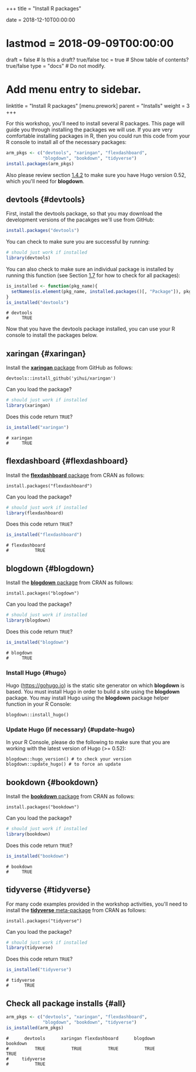+++
title = "Install R packages"

date = 2018-12-10T00:00:00
# lastmod = 2018-09-09T00:00:00

draft = false  # Is this a draft? true/false
toc = true  # Show table of contents? true/false
type = "docs"  # Do not modify.

# Add menu entry to sidebar.
linktitle = "Install R packages"
[menu.prework]
  parent = "Installs"
  weight = 3
+++



For this workshop, you'll need to install several R packages. This page will guide you through installing the packages we will use. If you are very comfortable installing packages in R, then you could run this code from your R console to install all of the necessary packages:


```r
arm_pkgs <- c("devtools", "xaringan", "flexdashboard", 
              "blogdown", "bookdown", "tidyverse")
install.packages(arm_pkgs)
```

Also please review section <a href="#update-hugo">1.4.2</a> to make sure you have Hugo version 0.52, which you'll need for **blogdown**.


## devtools {#devtools}

First, install the devtools package, so that you may download the development versions of the pacakges we'll use from GitHub:


```r
install.packages("devtools")
```

You can check to make sure you are successful by running:

```r
# should just work if installed
library(devtools)
```

You can also check to make sure an individual package is installed by running this function (see Section <a href="#all">1.7</a> for how to check for all packages):


```r
is_installed <- function(pkg_name){
  setNames(is.element(pkg_name, installed.packages()[, "Package"]), pkg_name)
} 
is_installed("devtools")
```

```
# devtools 
#     TRUE
```


Now that you have the devtools package installed, you can use your R console to install the packages below.

## xaringan {#xaringan}

Install the [**xaringan** package](https://github.com/yihui/xaringan) from GitHub as follows:

```
devtools::install_github('yihui/xaringan')
```

Can you load the package?

```r
# should just work if installed
library(xaringan)
```


Does this code return `TRUE`?

```r
is_installed("xaringan")
```

```
# xaringan 
#     TRUE
```


## flexdashboard {#flexdashboard}

Install the [**flexdashboard** package](https://rmarkdown.rstudio.com/flexdashboard/) from CRAN as follows:

```
install.packages("flexdashboard")
```

Can you load the package?

```r
# should just work if installed
library(flexdashboard)
```


Does this code return `TRUE`?

```r
is_installed("flexdashboard")
```

```
# flexdashboard 
#          TRUE
```

## blogdown {#blogdown}

Install the [**blogdown** package](https://github.com/rstudio/blogdown) from CRAN as follows:

```
install.packages("blogdown")
```

Can you load the package?

```r
# should just work if installed
library(blogdown)
```


Does this code return `TRUE`?

```r
is_installed("blogdown")
```

```
# blogdown 
#     TRUE
```

### Install Hugo {#hugo}

Hugo (https://gohugo.io) is the static site generator on which **blogdown** is based. You must install Hugo in order to build a site using the **blogdown** package. You may install Hugo using the **blogdown** package helper function in your R Console:

```
blogdown::install_hugo()
```

### Update Hugo (if necessary) {#update-hugo}

In your R Console, please do the following to make sure that you are working with the latest version of Hugo (>= 0.52): 
    
```
blogdown::hugo_version() # to check your version
blogdown::update_hugo() # to force an update
```

## bookdown {#bookdown}

Install the [**bookdown** package](https://github.com/rstudio/bookdown) from CRAN as follows:

```
install.packages("bookdown")
```

Can you load the package?

```r
# should just work if installed
library(bookdown)
```


Does this code return `TRUE`?

```r
is_installed("bookdown")
```

```
# bookdown 
#     TRUE
```

## tidyverse {#tidyverse}

For many code examples provided in the workshop activities, you'll need to install the [**tidyverse** meta-package](https://www.tidyverse.org/packages/) from CRAN as follows:

```
install.packages("tidyverse")
```

Can you load the package?

```r
# should just work if installed
library(tidyverse)
```


Does this code return `TRUE`?

```r
is_installed("tidyverse")
```

```
# tidyverse 
#      TRUE
```

## Check all package installs {#all}


```r
arm_pkgs <- c("devtools", "xaringan", "flexdashboard", 
              "blogdown", "bookdown", "tidyverse")
is_installed(arm_pkgs)
```

```
#      devtools      xaringan flexdashboard      blogdown      bookdown 
#          TRUE          TRUE          TRUE          TRUE          TRUE 
#     tidyverse 
#          TRUE
```

